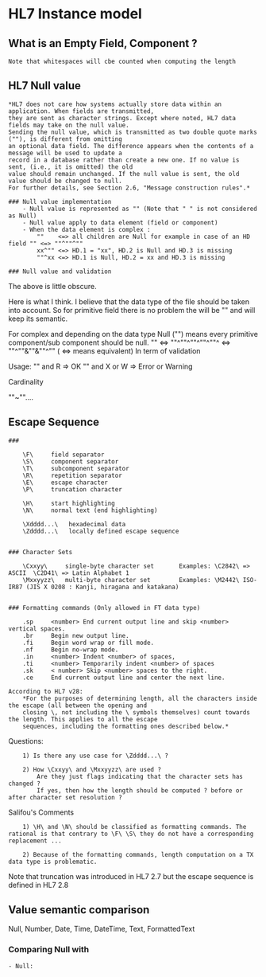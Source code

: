# HL7 Instance model

## What is an Empty Field, Component ?

    Note that whitespaces will cbe counted when computing the length

## HL7 Null value

    *HL7 does not care how systems actually store data within an application. When fields are transmitted, 
    they are sent as character strings. Except where noted, HL7 data fields may take on the null value. 
    Sending the null value, which is transmitted as two double quote marks (""), is different from omitting 
    an optional data field. The difference appears when the contents of a message will be used to update a 
    record in a database rather than create a new one. If no value is sent, (i.e., it is omitted) the old 
    value should remain unchanged. If the null value is sent, the old value should be changed to null. 
    For further details, see Section 2.6, "Message construction rules".*
    
    ### Null value implementation
        - Null value is represented as "" (Note that " " is not considered as Null)
        - Null value apply to data element (field or component)
        - When the data element is complex : 
            ""    <=> all children are Null for example in case of an HD field "" <=> ""^""^""
            xx^"" <=> HD.1 = "xx", HD.2 is Null and HD.3 is missing
            ""^xx <=> HD.1 is Null, HD.2 = xx and HD.3 is missing
    
    ### Null value and validation
    

The above is little obscure.

Here is what I think. I believe that the data type of the file should be taken into account.
So for primitive field there is no problem the will be "" and will keep its semantic.

For complex and depending on the data type Null ("") means every primitive component/sub component should be null.
"" <=> ""^""^""^""^""^ <=> ""^""&""&""^""   ( <=> means equivalent)
In term of validation

Usage:
     "" and R => OK
      "" and X or W => Error or Warning

Cardinality

""~""....

## Escape Sequence
        
    ### 
        
        \F\     field separator
        \S\     component separator
        \T\     subcomponent separator
        \R\     repetition separator
        \E\     escape character
        \P\     truncation character

        \H\     start highlighting
        \N\     normal text (end highlighting)
        
        \Xdddd...\   hexadecimal data
        \Zdddd...\   locally defined escape sequence
        
        
    ### Character Sets
        
        \Cxxyy\     single-byte character set       Examples: \C2842\ => ASCII  \C2D41\ => Latin Alphabet 1
        \Mxxyyzz\   multi-byte character set        Examples: \M2442\ ISO-IR87 (JIS X 0208 : Kanji, hiragana and katakana)
    
    
    ### Formatting commands (Only allowed in FT data type)
        
        .sp     <number> End current output line and skip <number> vertical spaces.
        .br     Begin new output line.
        .fi     Begin word wrap or fill mode.
        .nf     Begin no-wrap mode.
        .in     <number> Indent <number> of spaces,
        .ti     <number> Temporarily indent <number> of spaces
        .sk     < number> Skip <number> spaces to the right.
        .ce     End current output line and center the next line.
    
    According to HL7 v28:
        *For the purposes of determining length, all the characters inside the escape (all between the opening and
        closing \, not including the \ symbols themselves) count towards the length. This applies to all the escape
        sequences, including the formatting ones described below.*
     
   
   Questions:
   
        1) Is there any use case for \Zdddd...\ ?
        
        2) How \Cxxyy\ and \Mxxyyzz\ are used ? 
            Are they just flags indicating that the character sets has changed ?
            If yes, then how the length should be computed ? before or after character set resolution ? 
   
   
   Salifou's Comments
   
        1) \H\ and \N\ should be classified as formatting commands. The rational is that contrary to \F\ \S\ they do not have a corresponding replacement ... 
        
        2) Because of the formatting commands, length computation on a TX data type is problematic. 
   
   
   Note that truncation was introduced in HL7 2.7 but the escape sequence is defined in HL7 2.8
   
## Value semantic comparison

Null, Number, Date, Time, DateTime, Text, FormattedText


### Comparing Null with 
    - Null: 